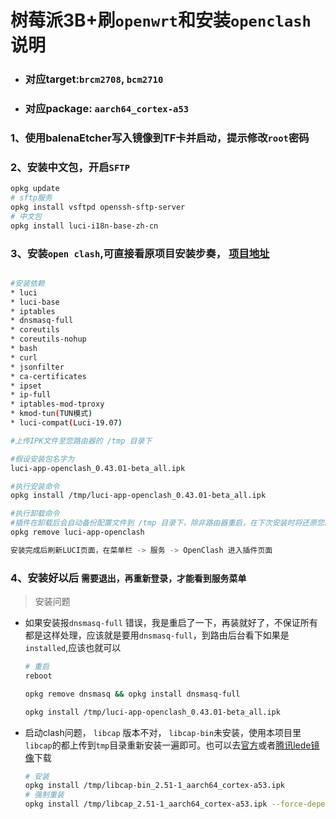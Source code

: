 # 树莓派3B+刷`openwrt`和安装`openclash`说明

* ### 对应target:`brcm2708`, `bcm2710`
* ### 对应package: `aarch64_cortex-a53`

### 1、使用balenaEtcher写入镜像到TF卡并启动，提示修改`root`密码

### 2、安装中文包，开启`SFTP`
```bash
opkg update
# sftp服务
opkg install vsftpd openssh-sftp-server
# 中文包
opkg install luci-i18n-base-zh-cn
```
### 3、安装`open clash`,可直接看原项目安装步奏， [项目地址](https://github.com/vernesong/OpenClash)
```bash

#安装依赖
* luci
* luci-base
* iptables
* dnsmasq-full
* coreutils
* coreutils-nohup
* bash
* curl
* jsonfilter
* ca-certificates
* ipset
* ip-full
* iptables-mod-tproxy
* kmod-tun(TUN模式)
* luci-compat(Luci-19.07)

#上传IPK文件至您路由器的 /tmp 目录下

#假设安装包名字为
luci-app-openclash_0.43.01-beta_all.ipk

#执行安装命令
opkg install /tmp/luci-app-openclash_0.43.01-beta_all.ipk

#执行卸载命令
#插件在卸载后会自动备份配置文件到 /tmp 目录下，除非路由器重启，在下次安装时将还原您的配置文件
opkg remove luci-app-openclash

安装完成后刷新LUCI页面，在菜单栏 -> 服务 -> OpenClash 进入插件页面

```
### 4、安装好以后 `需要退出，再重新登录，才能看到服务菜单`

> 安装问题
* 如果安装报`dnsmasq-full` 错误，我是重启了一下，再装就好了，不保证所有都是这样处理，应该就是要用`dnsmasq-full`，到路由后台看下如果是`installed`,应该也就可以
  ```bash
  # 重启
  reboot

  opkg remove dnsmasq && opkg install dnsmasq-full

  opkg install /tmp/luci-app-openclash_0.43.01-beta_all.ipk
  ```

* 启动clash问题， `libcap` 版本不对， `libcap-bin`未安装，使用本项目里`libcap`的都上传到`tmp`目录重新安装一遍即可。也可以去[官方](https://downloads.openwrt.org/snapshots/packages/aarch64_cortex-a53/base/)或者[腾讯lede镜像](https://mirrors.cloud.tencent.com/lede/snapshots/packages/aarch64_cortex-a53/base/)下载
  ```bash
  # 安装
  opkg install /tmp/libcap-bin_2.51-1_aarch64_cortex-a53.ipk
  # 强制重装
  opkg install /tmp/libcap_2.51-1_aarch64_cortex-a53.ipk --force-depends --force-overwrite
  ```
